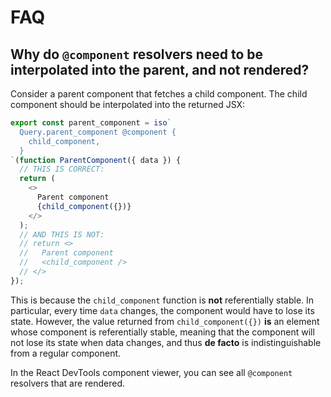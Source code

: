 # FAQ

## Why do `@component` resolvers need to be interpolated into the parent, and not rendered?

Consider a parent component that fetches a child component. The child component should be interpolated into the returned JSX:

```js
export const parent_component = iso`
  Query.parent_component @component {
    child_component,
  }
`(function ParentComponent({ data }) {
  // THIS IS CORRECT:
  return (
    <>
      Parent component
      {child_component({})}
    </>
  );
  // AND THIS IS NOT:
  // return <>
  //   Parent component
  //   <child_component />
  // </>
});
```

This is because the `child_component` function is **not** referentially stable. In particular, every time `data` changes, the component would have to lose its state. However, the value returned from `child_component({})` **is** an element whose component is referentially stable, meaning that the component will not lose its state when data changes, and thus **de facto** is indistinguishable from a regular component.

In the React DevTools component viewer, you can see all `@component` resolvers that are rendered.
